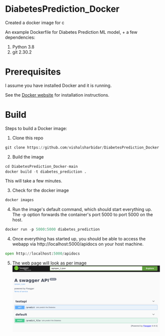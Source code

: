 # DiabetesPrediction_Docker
Created a docker image for c

An example Dockerfile for Diabetes Prediction ML model, + a few dependencies:

1. Python 3.8
2. git 2.30.2


# Prerequisites

I assume you have installed Docker and it is running.

See the [Docker website](https://www.docker.com/get-started#h_installation) for installation instructions.

# Build

Steps to build a Docker image:

1. Clone this repo

```python
git clone https://github.com/vishalsharbidar/DiabetesPrediction_Docker.git
```

2. Build the image
```python
cd DiabetesPrediction_Docker-main
docker build -t diabetes_prediction .
```
This will take a few minutes.

3. Check for the docker image
```python
docker images
```

4. Run the image's default command, which should start everything up. The -p option forwards the container's port 5000 to port 5000 on the host.

```python
docker run -p 5000:5000 diabetes_prediction
```

4. Once everything has started up, you should be able to access the webapp via http://localhost:5000/apidocs on your host machine.

```python
open http://localhost:5000/apidocs
```

5. The web page will look as per image
![A Swagger API](/extra/swaggerAPI.png)
